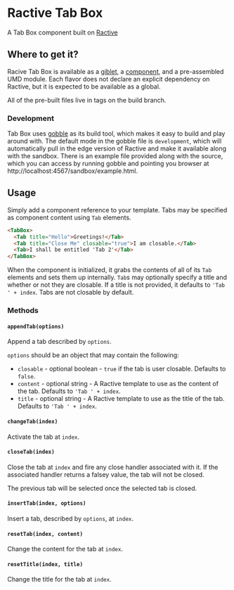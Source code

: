 # Ractive Tab Box

A Tab Box component built on [Ractive](https://github.com/ractivejs/ractive)

## Where to get it?

Racive Tab Box is available as a [giblet](https://github.com/evs-chris/gobble-giblet), a [component](https://github.com/componentjs/component), and a pre-assembled UMD module. Each flavor does not declare an explicit dependency on Ractive, but it is expected to be available as a global.

All of the pre-built files live in tags on the build branch.

### Development

Tab Box uses [gobble](https://github.com/gobblejs/gobble) as its build tool, which makes it easy to build and play around with. The default mode in the gobble file is `development`, which will automatically pull in the edge version of Ractive and make it available along with the sandbox. There is an example file provided along with the source, which you can access by running gobble and pointing you browser at http://localhost:4567/sandbox/example.html.

## Usage

Simply add a component reference to your template. Tabs may be specified as component content using `Tab` elements.

```html
<TabBox>
  <Tab title="Hello">Greetings!</Tab>
  <Tab title="Close Me" closable="true">I am closable.</Tab>
  <Tab>I shall be entitled 'Tab 2'</Tab>
</TabBox>
```

When the component is initialized, it grabs the contents of all of its `Tab` elements and sets them up internally. `Tab`s may optionally specify a title and whether or not they are closable. If a title is not provided, it defaults to `'Tab ' + index`. Tabs are not closable by default.

### Methods

#### `appendTab(options)`
Append a tab described by `options`.

`options` should be an object that may contain the following:
* `closable` - optional boolean - `true` if the tab is user closable. Defaults to `false`.
* `content` - optional string - A Ractive template to use as the content of the tab. Defaults to `'Tab ' + index`.
* `title` - optional string - A Ractive template to use as the title of the tab. Defaults to `'Tab ' + index`.

#### `changeTab(index)`
Activate the tab at `index`.

#### `closeTab(index)`
Close the tab at `index` and fire any close handler associated with it. If the associated handler returns a falsey value, the tab will not be closed.

The previous tab will be selected once the selected tab is closed.

#### `insertTab(index, options)`
Insert a tab, described by `options`, at `index`.

#### `resetTab(index, content)`
Change the content for the tab at `index`.

#### `resetTitle(index, title)`
Change the title for the tab at `index`.
